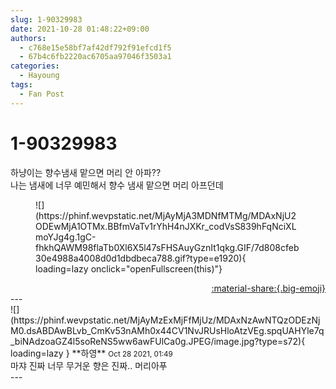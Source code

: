 ```yaml
---
slug: 1-90329983
date: 2021-10-28 01:48:22+09:00
authors:
  - c768e15e58bf7af42df792f91efcd1f5
  - 67b4c6fb2220ac6705aa97046f3503a1
categories:
  - Hayoung
tags:
  - Fan Post
---
```


# 1-90329983

<div class="post-container" markdown="1">
<div class="content-container md-sidebar__scrollwrap" markdown="1">

하냥이는 향수냄새 맡으면 머리 안 아파??<br>나는 냄새에 너무 예민해서 향수 냄새 맡으면 머리 아프던데
<figure markdown="1">
![](https://phinf.wevpstatic.net/MjAyMjA3MDNfMTMg/MDAxNjU2ODEwMjA1OTMx.BBfmVaTv1rYhH4nJXKr_codVsS839hFqNciXLmoYJg4g.1gC-fhkhQAWM98flaTb0Xl6X5l47sFHSAuyGznIt1qkg.GIF/7d808cfeb30e4988a4008d0d1dbdbeca788.gif?type=e1920){ loading=lazy onclick="openFullscreen(this)"}
</figure>


</div>
</div>

<div style="text-align: right;" markdown="1">
<a href="https://weverse.io/fromis9/fanpost/1-90329983" style="text-align: right;">:material-share:{.big-emoji}</a>
</div>
---

<div class="comments-container md-sidebar__scrollwrap" markdown="1">
<div class="comment" markdown="1">
<div class='id-container' markdown="1">
![](https://phinf.wevpstatic.net/MjAyMzExMjFfMjUz/MDAxNzAwNTQzODEzNjM0.dsABDAwBLvb_CmKv53nAMh0x44CV1NvJRUsHloAtzVEg.spqUAHYle7q_biNAdzoaGZ4l5soReNS5ww6awFUlCa0g.JPEG/image.jpg?type=s72){ loading=lazy }
**<span class="artist">하영</span>** <small>Oct 28 2021, 01:49</small><br>
</div>
<div class='comment-body' markdown="1">
마쟈 진짜 너무 무거운 향은 진짜.. 머리아푸
</div>
</div>
</div>
---
